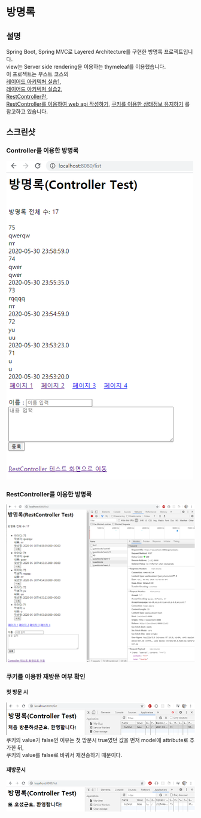 # 방명록

## 설명
Spring Boot, Spring MVC로 Layered Architecture를 구현한 방명록 프로젝트입니다.<br>
view는 Server side rendering을 이용하는 thymeleaf를 이용했습니다.<br>
이 프로젝트는 부스트 코스의<br>
[레이어드 아키텍처 실습1](https://www.edwith.org/boostcourse-web/lecture/16767/),<br>
[레이어드 아키텍처 실습2](https://www.edwith.org/boostcourse-web/lecture/16772/),<br>
[RestController란](https://www.edwith.org/boostcourse-web/lecture/16773/),<br>
[RestController를 이용하여 web api 작성하기](https://www.edwith.org/boostcourse-web/lecture/16774/),
[쿠키를 이용한 상태정보 유지하기](https://www.edwith.org/boostcourse-web/lecture/16800/)
를 참고하고 있습니다.

## 스크린샷

### Controller를 이용한 방명록
<img src="./screenshot/controller_screenshot.png" alt="Controller를 이용한 결과 사진"></img>

### RestController를 이용한 방명록
<img src="./screenshot/restcontroller_screenshot.png" alt="RestController를 이용한 결과 사진"></img>

### 쿠키를 이용한 재방문 여부 확인
#### 첫 방문 시
<img src="./screenshot/visitfirst.png" alt="첫 방문시"></img><br>
쿠키의 value가 false인 이유는 첫 방문시 true였던 값을 먼저 model에 attribute로 추가한 뒤,<br>
쿠키의 value를 false로 바꿔서 재전송하기 때문이다.

#### 재방문시 
<img src="./screenshot/visitagain.png" alt="재방문시"></img>
